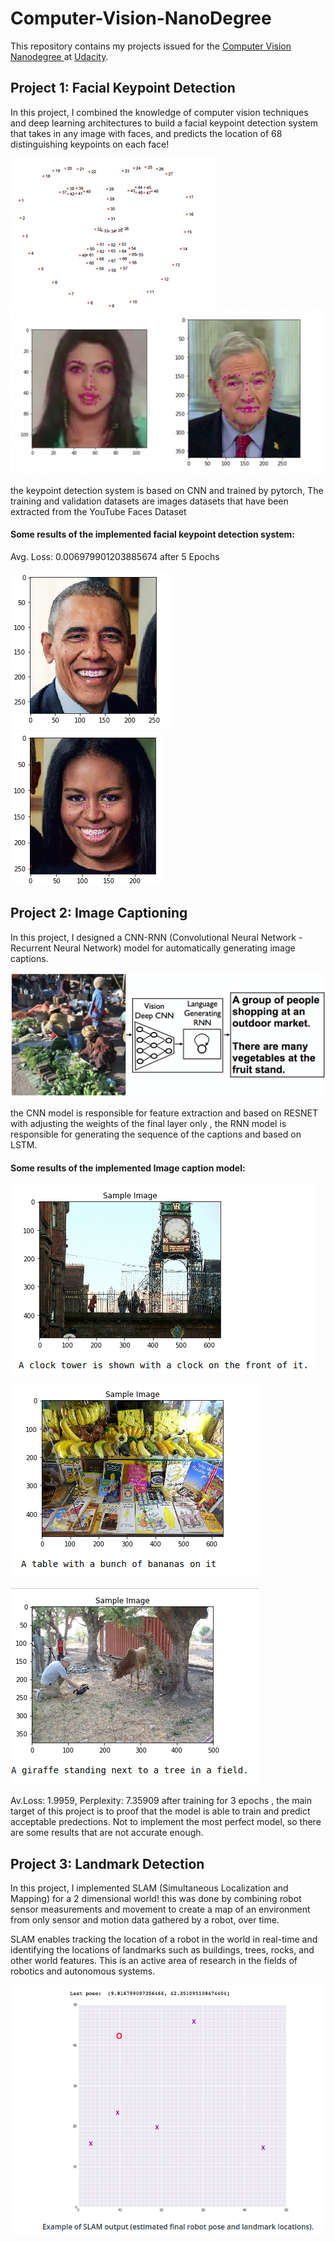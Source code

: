 # Computer-Vision-NanoDegree

This repository contains my projects issued for the [Computer Vision Nanodegree ](https://www.udacity.com/course/computer-vision-nanodegree--nd891) at [Udacity](https://Udacity.com).

## Project 1: Facial Keypoint Detection

In this project, I combined the knowledge of computer vision techniques and deep learning architectures to build a facial keypoint detection system that takes in any image with faces, and predicts the location of 68 distinguishing keypoints on each face!

![](proj1_ov_2.png)
![](proj1_ov1.png)


the keypoint detection system is based on CNN and trained by pytorch,
The training and validation datasets are images datasets that have been extracted from the YouTube Faces Dataset

#### Some results of the implemented facial keypoint detection system:
Avg. Loss: 0.006979901203885674 after 5 Epochs

![](prog1_result_1.png)
![](proj1_result_2.png)


## Project 2: Image Captioning
In this project, I designed a CNN-RNN (Convolutional Neural Network - Recurrent Neural Network) model for automatically generating image captions.

![](proj2_ov.png)

the CNN model is responsible for feature extraction and based on RESNET with adjusting the weights of the final layer only ,
the RNN model is responsible for generating the sequence of the captions and based on LSTM.
#### Some results of the implemented Image caption model:
![](proj2_result_1.png)

![](proj2_result_2.png)

![](proj2_result_3.png)

Av.Loss: 1.9959, Perplexity: 7.35909 after training for 3 epochs , the main target of this project is to proof that the model is able to train and predict acceptable predections. Not to implement the most perfect model, so there are some results that are not accurate enough.





## Project 3: Landmark Detection
In this project, I implemented SLAM (Simultaneous Localization and Mapping) for a 2 dimensional world!
this was done by combining robot sensor measurements and movement to create a map of an environment from only sensor and motion data gathered by a robot, over time.
 
SLAM enables tracking the location of a robot in the world in real-time and identifying the locations of landmarks such as buildings, trees, rocks, and other world features. This is an active area of research in the fields of robotics and autonomous systems.

![](proj3_ov.png)



